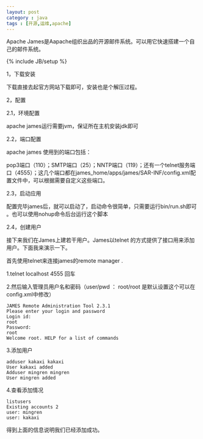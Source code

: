 ```yaml
---
layout: post
category : java 
tags : [开源,运维,apache]
---
```


Apache James是Aapache组织出品的开源邮件系统。可以用它快速搭建一个自己的邮件系统。
<!--break-->

{% include JB/setup %}

 1，下载安装

下载直接去起官方网站下载即可，安装也是个解压过程。

2，配置

2.1，环境配置

apache james运行需要jvm，保证所在主机安装jdk即可

2.2，端口配置

apache james 使用到的端口包括：

pop3端口（110）；SMTP端口（25）；NNTP端口（119）；还有一个telnet服务端口（4555）；这几个端口都在james_home/apps/james/SAR-INF/config.xml配置文件中，可以根据需要自定义这些端口。

2.3，启动应用

配置完毕james后，就可以启动了，启动命令很简单，只需要运行bin/run.sh即可 。也可以使用nohup命令后台运行这个脚本

2.4，创建用户

接下来我们在James上建若干用户。James以telnet 的方式提供了接口用来添加用户。下面我来演示一下。

首先使用telnet来连接james的remote manager .

1.telnet localhost 4555 回车

2.然后输入管理员用户名和密码（user/pwd ： root/root 是默认设置这个可以在config.xml中修改）

    JAMES Remote Administration Tool 2.3.1
    Please enter your login and password
    Login id:
    root
    Password:
    root
    Welcome root. HELP for a list of commands

3.添加用户

    adduser kakaxi kakaxi
    User kakaxi added
    Adduser mingren mingren
    User mingren added

4.查看添加情况

    listusers
    Existing accounts 2
    user: mingren
    user: kakaxi

得到上面的信息说明我们已经添加成功。 